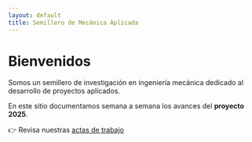 ```yaml
---
layout: default
title: Semillero de Mecánica Aplicada
---
```


# Bienvenidos

Somos un semillero de investigación en ingeniería mecánica dedicado al desarrollo de proyectos aplicados.

En este sitio documentamos semana a semana los avances del **proyecto 2025**.

👉 Revisa nuestras [actas de trabajo](./blog.html)
